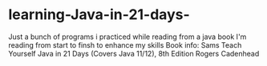 # learning-Java-in-21-days-
Just a bunch of programs i practiced while reading from a java book I'm reading from start to finsh to enhance my skills 
Book info: 
Sams Teach Yourself Java in 21 Days (Covers Java 11/12), 8th Edition
Rogers Cadenhead
